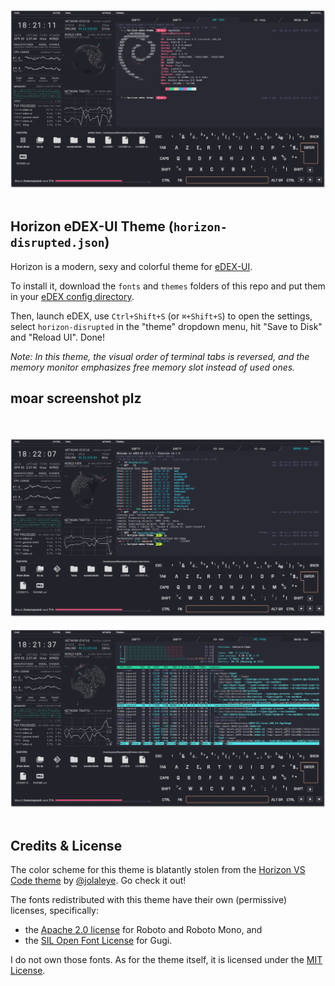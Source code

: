 <p align="center">
  <img alt="screenshot" src="https://github.com/GitSquared/horizon-edex-theme/raw/master/screenshots/main.png">
  <br><br>
</p>

## Horizon eDEX-UI Theme (`horizon-disrupted.json`)

Horizon is a modern, sexy and colorful theme for [eDEX-UI](https://github.com/GitSquared/edex-ui).

To install it, download the `fonts` and `themes` folders of this repo and put them in your [eDEX config directory](https://github.com/GitSquared/edex-ui/wiki/userData).

Then, launch eDEX, use `Ctrl+Shift+S` (or `⌘+Shift+S`) to open the settings, select `horizon-disrupted` in the "theme" dropdown menu, hit "Save to Disk" and "Reload UI". Done!

*Note: In this theme, the visual order of terminal tabs is reversed, and the memory monitor emphasizes free memory slot instead of used ones.*

## moar screenshot plz

<p align="center">
  <br><br>
  <img alt="screenshot" src="https://github.com/GitSquared/horizon-edex-theme/raw/master/screenshots/bobfish.png">
  <br><br>
  <img alt="screenshot" src="https://github.com/GitSquared/horizon-edex-theme/raw/master/screenshots/htop.png">
  <br><br>
</p>


## Credits & License

The color scheme for this theme is blatantly stolen from the [Horizon VS Code theme](https://github.com/jolaleye/horizon-theme-vscode) by [@jolaleye](https://github.com/jolaleye). Go check it out!

The fonts redistributed with this theme have their own (permissive) licenses, specifically:
- the [Apache 2.0 license](https://github.com/GitSquared/horizon-edex-theme/blob/master/LICENSE-Roboto) for Roboto and Roboto Mono, and
- the [SIL Open Font License](https://github.com/GitSquared/horizon-edex-theme/blob/master/LICENSE-Gugi) for Gugi.

I do not own those fonts.
As for the theme itself, it is licensed under the [MIT License](https://github.com/GitSquared/horizon-edex-theme/blob/master/LICENSE).